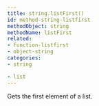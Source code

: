 ```yaml
---
title: string.listFirst()
id: method-string-listfirst
methodObject: string
methodName: listFirst
related:
- function-listfirst
- object-string
categories:
- string

- list
---
```


Gets the first element of a list.